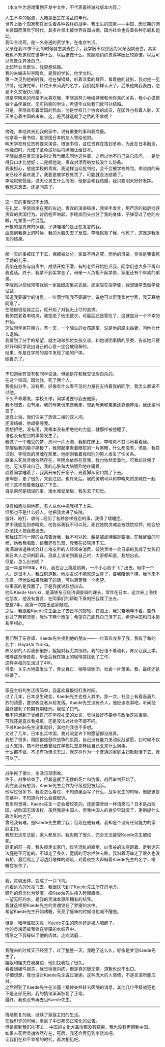 （本文件为游戏策划开发中文件，不代表最终游戏版本内容。）

人生不幸的起源，大概是出生在混乱的年代。  
世界上数个国家都在发生着各种各样的战争。我出生的国家——中国，因长期的闭关锁国而落后于时代，其多片领土被世界各国占据，国内社会也有着各种示威和运动。  
我叫金鸿燕，是一名普通的医学生，在南京生活。  
父亲在我20岁不到的时候就生病去世了，我学医不仅仅因为父亲因病去世，其实我也不知道现在该学什么、以后该做什么，就隐隐约约觉得学医比较靠谱，以后可以当医生养活自己。  
比起毕业当医生，我更想结婚。  
我的未婚夫叫李晓岚，是我的学长，他学文科。  
第一次见到他的时候，他在弹钢琴，听着温柔的琴声，看着他的背影，我对他一见钟情。他弹完琴，转过头来问我的名字，我们就那样认识了。后来他向我表白，恋爱不久又很快订婚。  
但是李晓岚的母亲不太喜欢我，李晓岚努力地维持我和他母亲的关系，我小心谨慎做个品学兼优、无可挑剔的学生，希望毕业后我们就可以结婚。  
只是，李晓岚有着爱国的热血，他是学校几个协会的成员，在国外也有着人脉，天天关心着中国的未来。这，是否就造就了之后的不幸呢？  

---

傍晚，李晓岚来到我的家中，说有重要的事和我商量。  
他拿着一叠书信，是邻国日本的友人寄给他的。  
明天学校有位贵宾要来演讲，根据书信，这位贵宾在策划革命，为此在日本融资，他融资时，允诺了革命成功后将满洲让给日本。  
李晓岚想在贵宾演讲时让我当面质问他这件事，之所以他不自己亲自质问，一是觉得我口才比他好；二是据他说，贵宾对漂亮的女孩没什么防备。  
我很担心，他是学校的贵宾，我这样当众批判他，会不会被学校处罚。李晓岚的母亲已经不喜欢我了，我要是被学校处罚了，可能就没法结婚了。  
李晓岚安慰我，说无论发生什么情况，他都会和我结婚，我只要明天好好发挥。  
我想来想去，还是同意了。  

---

这一天的事我记不太清。  
在礼堂，李晓岚坐在我的左边。贵宾的演讲结束，我举手发言，用严厉的措辞批评贵宾的卖国行为。背后枪声响起，李晓岚回头挡住了我的身体，子弹穿过了他的左眼，礼堂里一片混乱。  
开枪的是贵宾的保镖，子弹瞄准的是正在发言的我。  
血溅到我身上的时候，我的大脑失去了反应。李晓岚救了我，他死了，这就是我发言的结果。  

---

那一天的事被压了下去，保镖被处分，家属不再追究，而他的母亲，觉得是我害死了她的儿子。  
我陷在悲伤与自责中，成绩开始下滑，有的老师开始批评我，同学们也大多不再和我说话。终于，我拿不到奖学金了，母亲一人负担不起学费，家里还有个年幼的弟弟。  
李晓岚以前经常带我到一家裁缝店里买衣服，那家店在招学徒，我想辍学去做学徒试试。  
知道我要辍学的消息，一位同学叫我不要辍学，说他可以帮我垫付学费，我天真地同意了。  
在他借钱给我之后，就开始了对我无止尽的追求。  
我仍然爱着李晓岚，我拒绝了他无数次，可最后还是答应了，这就是另一个不幸的开始。  
这位同学家在南方，有一天，一个陌生的女孩跑来，说是他的原未婚妻，问他为什么退婚。  
我看到了分手的希望，就主动和那位女孩交谈，和她说明事情的原委，告诉她只要好好和同学说出自己的心意一定会被理解的。  
结果，却是在学校的湖中发现了她的尸体。  
她自杀了。  

---

不知道她有没有和同学说话，但她是在和我交谈后自杀的。  
在这个校园，因为我，死了两个人。  
我提出分手，没有用，好像有什么看不见的力量在支持着我的同学，我怎么都说不过他。  
不久革命爆发，学校关停，同学说要带我去他家。  
我不想去，没有用。我的母亲也来送我走，想到母亲和弟弟还靠他养活，我还是同意了。  
途径上海，我们住进了旅馆二楼的双人间。  
还没结婚，他却要睡我。  
我想拒绝，没有用，我根本没有拒绝他的力量，就那样被他睡了。  
谁也没有想到的事情发生了。  
我做了一个难受的梦，房间一片火海，我躺在床上，李晓岚不甘心地看着我。  
梦醒后我的脑子痛极了，我爬起来看着眼前的一片黑暗，什么都没有，但是，我意识到，李晓岚的灵魂在那里，他刚刚看着我和别的男人发生了性关系。  
原来人死后灵魂依然存在，李晓岚依然在意我，我也依然爱着他，可我却背叛了他。无法原谅自己，我的心脏和大脑强烈地疼痛着。  
趁着同学睡着了，我离开床打开窗子，光着脚从窗口跳了下去。  
走啊走，走了很久，来到江边。也许死后，我的灵魂可以和李晓岚的灵魂在一起吧？这样想着我就跳了下去。  
自杀果然是错误的事，溺水难受至极，我失去了知觉。  

---

没有如愿以偿地死，有人从水中把我捞了上来。  
但那也不是什么好人，他把我卖进了妓院。  
强奸、殴打、虐待…经历了各种各样残忍的事，我得了嗜睡症。  
梦中我能见到李晓岚，他告诉我我不可以死，死在妓院灵魂会被妓院扣押，他会想办法找人把我救出去。  
和我住在同一屋的女孩告诉我，我不可以死，越是被虐待越是要活。在我醒着的时候，她教我唱歌、跳舞还有乐器，教我在妓院活下去。  
南满洲铁道株式会社上海支所的人经常来消费，妓院里唯一会日语的我成了女孩们和日本人之间的翻译。酒桌上谈论到我自己时，大家都知道，我想出去。  
但是，怎么出去呢？  
这一年是1919年，8月，我在台上跳着扇舞，一不小心扇子飞了出去，砸中一个人。是日本人，我立刻道歉，他朋友说不能就这么算了，要我陪他下棋，我本来不乐意，但他说如果我赢了的话，可以满足我一个愿望。  
结果真的是我赢了，于是我就说我想出去。  
他叫Kaede Haruki，是满铁东亚经济调查局的课长，常年在日本，这次来上海找他朋友，他没有食言，在同事们的帮助下真的把我赎了出去。  
整整7年，我第一次踏出这家妓院。  
之后，我跟着Kaede先生坐上了去日本的邮轮，在海上，我兴奋地睡不着，窗外划过了两颗流星，我许下两个愿望：希望自己能靠自己活下去、希望中国和日本能和平相处。  

---

我们到了东京郊，Kaede先生找到他的朋友——一位富农收养了我，我有了新的名字：Hayashi Yurika。  
养父家的人对我都很好，姐姐对我尤其照顾。我的日语不够流利，养父让我上学。嗜睡症渐渐自愈，毕业后我在镇上的咖啡店找到了工作。  
这样幸福的生活过了4年。  
可惜，关东大地震发生了，养父身亡，咖啡店倒闭，社会一片萧条。我，最终还是结婚了。  

---

家庭主妇的生活很简单，我喜欢看报纸打发时间。  
过了几年，日本发生政变，Kaede先生也卷入其中。那一次，社会上有着轰轰烈烈的请愿，要求政变者从轻发落。Kaede先生没有杀人，他应该没事吧。听闻他最终被判了短期有期徒刑，我松了口气。  
我不禁想到了曾经自己在学校礼堂的发言，觉得最好不要参与政治这些事情。  
可我还是喜欢看报纸，还是没法对社会不闻不问。  
不过Kaede先生没事就好，其他的我也不多想。  
又过了几年，日本出兵中国，我对流星许下的愿望都没成真。  
我想了很多，周围都是鼓吹战争的氛围，自己没有能力发动反战请愿，到时候不仅没人支持，搞不好还像曾经在学校礼堂那样给自己惹来什么祸事。  
什么都不做，不求有功但求无过，就这样作为一个普通的家庭主妇默默活下去，就可以了。  

---

战争拖了很久，生活日渐困难。  
终于，战争结束了，但其造就了无数的死亡和仇恨，战后审判开始了。  
我完全没有想到，Kaede先生会作为甲级战犯被起诉。  
他写过很多书，我没怎么看过，不知道里面写了什么，战争发生的时候，他应该是在狱中，不知道为什么会被起诉。  
我当时觉得，Kaede先生一定会被绞死的。还能像曾经一样请愿吗？日本是战败国，战败国无话语权，虽然我是中国人，但我中国人的身份早就没了，更别提什么政治影响力了。  
曾经我有难，是Kaede先生救了我；但现在他有难，我却是个没有任何能力的家庭主妇。  
我想去远东法庭，家人都反对。我失眠了很久，完全无法接受Kaede先生被绞死。  
庭审的前一夜，我失控走出家门，仅凭混乱的直觉，向市谷的法庭跑着。走到远东法庭是不可能的。不知走了多久，宽阔的河水拦住去路，我沿着河岸走了很久也没有桥，最后爬上了河边灯塔样的建筑，对着夜空大声喊着Kaede先生的名字，嗜睡症发作了。  

---

我，灵魂出体，变成了一只飞鸟。  
向着远方的光亮飞去，我很快飞到了Kaede先生所在的地方。  
强烈的怨念化为梦魇，把Kaede先生拽入睡眠瘫痪。  
一望无际的水，是我的灵魂本源所拥有的结界。  
我就这样把Kaede先生的灵魂锁在了梦魇的水中。  
希望Kaede先生开始嗜睡，天亮了庭审的时候谁也喊不醒他。  
…  
但是，嗜睡催眠失败，Kaede先生的肉体还是被人喊醒了。  
他的灵魂还被我锁在梦魇的水结界中。  
情急之下我操纵了他的肉体，走向法庭…  

---

我醒来的时候天已经黑了，过了整整一天，我睡了这么久，好像是梦见Kaede先生了。  
姐姐和姐夫在我身边，他们找我找了很久。  
看着姐姐与姐夫，我觉得很内疚，但是真的很无奈，道歉也说不出口。  
仔细想想，我也没对Kaede先生说过谢谢，这种庞大的人情债，不是言语所能应对。  
之后得到了Kaede先生在法庭上精神失控转去医院的消息，其他几位甲级战犯也不是全部死刑，我的情绪渐渐恢复了正常。  
最终，我也没有再去见Kaede先生。  

---

情绪恢复的我，继续了家庭主妇的生活。  
在我81岁的时候，看到了中日邦交正常化的公告。  
但是直到我83岁死亡，中国的文化大革命都没有结束，我也没有再回到中国。  
如果人死后灵魂依然存在，死后，我还会再见到李晓岚吧。  
让我们在和平幸福的时代，再次相见吧。  
